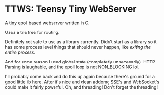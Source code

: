 # TTWS: Teensy Tiny WebServer

A tiny epoll based webserver written in C.

Uses a trie tree for routing.

Definitely not safe to use as a library currently. Didn't start as a library so it has some process level things that should never happen, like _exiting the entire process_.

And for some reason I used global state (completetly unnecesarily). HTTP Parsing is laughable, and the epoll loop is not NON_BLOCKING lol.

I'll probably come back and do this up again because there's ground for a good little lib here. After it's nice and clean addomg SSE's and WebSocket's could make it fairly powerful. Oh, and threading! Don't forget the threading!
